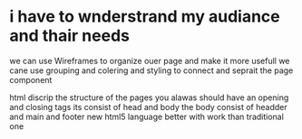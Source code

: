 # i have to wnderstrand my audiance and thair needs
we can use Wireframes to organize ouer page and make it more usefull
we cane use grouping and colering and styling to connect and seprait the page component 

html discrip the structure of the pages 
you alawas should have an opening and closing tags 
its consist of head and body
the body consist of headder and main and footer
new html5 language better with work than traditional one 
